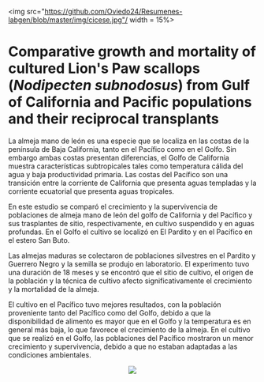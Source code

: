 
<img src="https://github.com/Oviedo24/Resumenes-labgen/blob/master/img/cicese.jpg"/ width = 15%>
# Comparative growth and mortality of cultured Lion's Paw scallops (*Nodipecten subnodosus*) from Gulf of California and Pacific populations and their reciprocal transplants

La almeja mano de león es una especie que se localiza en las costas de la península de Baja California, tanto en el Pacífico como en el Golfo. Sin embargo ambas costas presentan diferencias, el Golfo de California muestra características subtropicales tales como temperatura cálida del agua y baja productividad primaria. Las costas del Pacífico son una transición entre la corriente de California que presenta aguas templadas y la corriente ecuatorial que presenta aguas tropicales. 

En este estudio se comparó el crecimiento y la supervivencia de poblaciones de almeja mano de león del golfo de California y del Pacífico y sus trasplantes de sitio, respectivamente, en cultivo suspendido y en aguas profundas. En el Golfo el cultivo se localizó en El Pardito y en el Pacífico en el estero San Buto.

Las almejas maduras se colectaron de poblaciones silvestres en el Pardito y Guerrero Negro y la semilla se produjo en laboratorio. El experimento tuvo una duración de 18 meses y se encontró que el sitio de cultivo, el origen de la población y la técnica de cultivo afecto significativamente el crecimiento y la mortalidad de la almeja.

El cultivo en el Pacífico tuvo mejores resultados, con la población proveniente tanto del Pacífico como del Golfo, debido a que la disponibilidad de alimento es mayor que en el Golfo y la temperatura es en general más baja, lo que favorece el crecimiento de la almeja. En el cultivo que se realizó en el Golfo, las poblaciones del Pacífico mostraron un menor crecimiento y supervivencia, debido a que no estaban adaptadas a las condiciones ambientales.

<center><img src="http://www.conchology.be/images/Label/320000sup/322816.jpg"/ width = 50%> </center>


